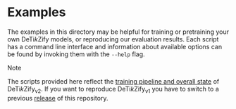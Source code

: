 # Examples
The examples in this directory may be helpful for training or pretraining your
own DeTi*k*Zify models, or reproducing our evaluation results. Each script has
a command line interface and information about available options can be found
by invoking them with the `--help` flag.

> [!NOTE]
> The scripts provided here reflect the [training pipeline and overall
> state](https://huggingface.co/nllg/detikzify-v2-8b-preview#model-card-for-detikzifyv2-8b)
> of DeTi*k*Zify<sub>v2</sub>. If you want to reproduce
> DeTi*k*Zify<sub>v1</sub> you have to switch to a previous
> [release](https://github.com/potamides/DeTikZify/releases) of this
> repository.
